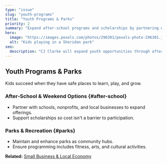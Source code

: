 ```yaml
---
type: "issue"
slug: "youth-programs"
title: "Youth Programs & Parks"
priority: 2
summary: "Expand after‑school programs and scholarships by partnering with schools, nonprofits, and local businesses."
hero:
  image: "https://images.pexels.com/photos/296301/pexels-photo-296301.jpeg"
  alt: "Kids playing in a Sheridan park"
seo:
  description: "CJ Clarke will expand youth opportunities through after‑school programs, scholarships, and park investments."
---
```


## Youth Programs & Parks

Kids succeed when they have safe places to learn, play, and grow.

### After‑School & Weekend Options {#after-school}
- Partner with schools, nonprofits, and local businesses to expand offerings.
- Support scholarships so cost isn't a barrier to participation.

### Parks & Recreation {#parks}
- Maintain and enhance parks as community hubs.
- Ensure programming includes fitness, arts, and cultural activities.

**Related:** [Small Business & Local Economy](/issues/local-economy)